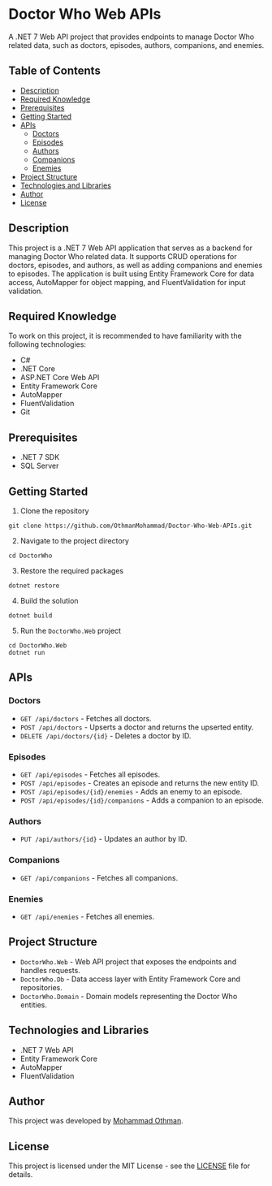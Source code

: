 # Doctor Who Web APIs

A .NET 7 Web API project that provides endpoints to manage Doctor Who related data, such as doctors, episodes, authors, companions, and enemies.

## Table of Contents

- [Description](#description)
- [Required Knowledge](#Required-Knowledge)
- [Prerequisites](#prerequisites)
- [Getting Started](#getting-started)
- [APIs](#apis)
  - [Doctors](#doctors)
  - [Episodes](#episodes)
  - [Authors](#authors)
  - [Companions](#companions)
  - [Enemies](#enemies)
- [Project Structure](#project-structure)
- [Technologies and Libraries](#technologies-and-libraries)
- [Author](#Author)
- [License](#License)

## Description

This project is a .NET 7 Web API application that serves as a backend for managing Doctor Who related data. It supports CRUD operations for doctors, episodes, and authors, as well as adding companions and enemies to episodes. The application is built using Entity Framework Core for data access, AutoMapper for object mapping, and FluentValidation for input validation.

## Required Knowledge

To work on this project, it is recommended to have familiarity with the following technologies:

- C#
- .NET Core
- ASP.NET Core Web API
- Entity Framework Core
- AutoMapper
- FluentValidation
- Git


## Prerequisites

- .NET 7 SDK
- SQL Server

## Getting Started

1. Clone the repository 
```shell
git clone https://github.com/OthmanMohammad/Doctor-Who-Web-APIs.git
```
2. Navigate to the project directory
```shell
cd DoctorWho
```
3. Restore the required packages
```shell
dotnet restore
```
4. Build the solution
```shell
dotnet build
```
5. Run the `DoctorWho.Web` project
```shell
cd DoctorWho.Web
dotnet run
```


## APIs

### Doctors

- `GET /api/doctors` - Fetches all doctors.
- `POST /api/doctors` - Upserts a doctor and returns the upserted entity.
- `DELETE /api/doctors/{id}` - Deletes a doctor by ID.

### Episodes

- `GET /api/episodes` - Fetches all episodes.
- `POST /api/episodes` - Creates an episode and returns the new entity ID.
- `POST /api/episodes/{id}/enemies` - Adds an enemy to an episode.
- `POST /api/episodes/{id}/companions` - Adds a companion to an episode.

### Authors

- `PUT /api/authors/{id}` - Updates an author by ID.


### Companions

- `GET /api/companions` - Fetches all companions.

### Enemies

- `GET /api/enemies` - Fetches all enemies.

## Project Structure

- `DoctorWho.Web` - Web API project that exposes the endpoints and handles requests.
- `DoctorWho.Db` - Data access layer with Entity Framework Core and repositories.
- `DoctorWho.Domain` - Domain models representing the Doctor Who entities.

## Technologies and Libraries

- .NET 7 Web API
- Entity Framework Core
- AutoMapper
- FluentValidation

## Author

This project was developed by [Mohammad Othman](https://github.com/OthmanMohammad).

## License

This project is licensed under the MIT License - see the [LICENSE](LICENSE) file for details.



